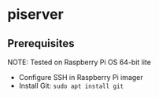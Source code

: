 # piserver

## Prerequisites

NOTE: Tested on Raspberry Pi OS 64-bit lite

* Configure SSH in Raspberry Pi imager
* Install Git: `sudo apt install git`
